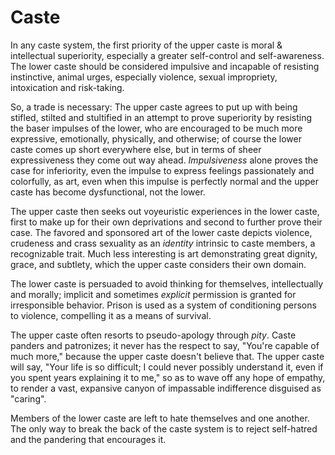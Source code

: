 # Caste

In any caste system, the first priority of the upper caste is moral & intellectual superiority, especially a greater self-control and self-awareness. The lower caste should be considered impulsive and incapable of resisting instinctive, animal urges, especially violence, sexual impropriety, intoxication and risk-taking.

So, a trade is necessary: The upper caste agrees to put up with being stifled, stilted and stultified in an attempt to prove superiority by resisting the baser impulses of the lower, who are encouraged to be much more expressive, emotionally, physically, and otherwise; of course the lower caste comes up short everywhere else, but in terms of sheer expressiveness they come out way ahead. *Impulsiveness* alone proves the case for inferiority, even the impulse to express feelings passionately and colorfully, as art, even when this impulse is perfectly normal and the upper caste has become dysfunctional, not the lower.

The upper caste then seeks out voyeuristic experiences in the lower caste, first to make up for their own deprivations and second to further prove their case. The favored and sponsored art of the lower caste depicts violence, crudeness and crass sexuality as an *identity* intrinsic to caste members, a recognizable trait. Much less interesting is art demonstrating great dignity, grace, and subtlety, which the upper caste considers their own domain.

The lower caste is persuaded to avoid thinking for themselves, intellectually and morally; implicit and sometimes *explicit* permission is granted for irresponsible behavior. Prison is used as a system of conditioning persons to violence, compelling it as a means of survival.

The upper caste often resorts to pseudo-apology through *pity*. Caste panders and patronizes; it never has the respect to say, "You're capable of much more," because the upper caste doesn't believe that. The upper caste will say, "Your life is so difficult; I could never possibly understand it, even if you spent years explaining it to me," so as to wave off any hope of empathy, to render a vast, expansive canyon of impassable indifference disguised as "caring".

Members of the lower caste are left to hate themselves and one another. The only way to break the back of the caste system is to reject self-hatred and the pandering that encourages it.
